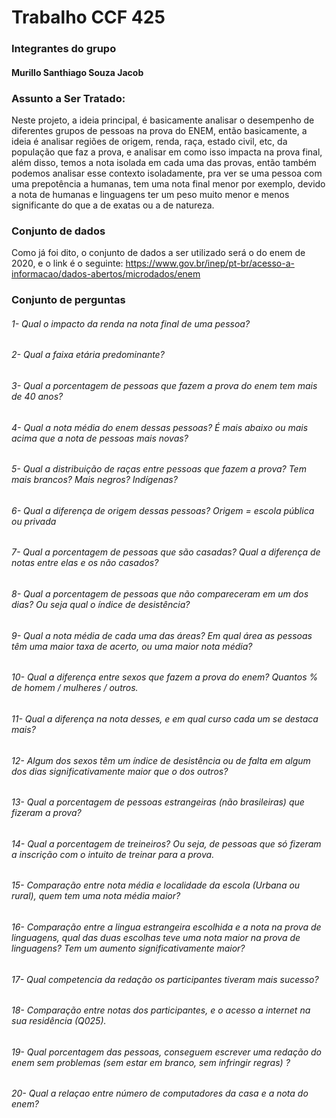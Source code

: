 # Trabalho CCF 425

### Integrantes do grupo
#### Murillo Santhiago Souza Jacob

### Assunto a Ser Tratado:
Neste projeto, a ideia principal, é basicamente analisar o desempenho de diferentes grupos de pessoas na prova do ENEM, então basicamente, a ideia é analisar regiões de origem, renda, raça, estado civil, etc, da população que faz a prova, e analisar em como isso impacta na prova final, além disso, temos a nota isolada em cada uma das provas, então também podemos analisar esse contexto isoladamente, pra ver se uma pessoa com uma prepotência a humanas, tem uma nota final menor por exemplo, devido a nota de humanas e linguagens ter um peso muito menor e menos significante do que a de exatas ou a de natureza.

### Conjunto de dados
Como já foi dito, o conjunto de dados a ser utilizado será o do enem de 2020, e o link é o seguinte:
https://www.gov.br/inep/pt-br/acesso-a-informacao/dados-abertos/microdados/enem

### Conjunto de perguntas
###### 1- Qual o impacto da renda na nota final de uma pessoa?
###### 2- Qual a faixa etária predominante?
###### 3- Qual a porcentagem de pessoas que fazem a prova do enem tem mais de 40 anos?
###### 4- Qual a nota média do enem dessas pessoas? É mais abaixo ou mais acima que a nota de pessoas mais novas?
###### 5- Qual a distribuição de raças entre pessoas que fazem a prova? Tem mais brancos? Mais negros? Indígenas?
###### 6- Qual a diferença de origem dessas pessoas? Origem = escola pública ou privada
###### 7- Qual a porcentagem de pessoas que são casadas? Qual a diferença de notas entre elas e os não casados?
###### 8- Qual a porcentagem de pessoas que não compareceram em um dos dias? Ou seja qual o índice de desistência?
###### 9- Qual a nota média de cada uma das áreas? Em qual área as pessoas têm uma maior taxa de acerto, ou uma maior nota média?
###### 10- Qual a diferença entre sexos que fazem a prova do enem? Quantos % de homem / mulheres / outros.
###### 11- Qual a diferença na nota desses, e em qual curso cada um se destaca mais?
###### 12- Algum dos sexos têm um índice de desistência ou de falta em algum dos dias significativamente maior que o dos outros?
###### 13- Qual a porcentagem de pessoas estrangeiras (não brasileiras) que fizeram a prova?
###### 14- Qual a porcentagem de treineiros? Ou seja, de pessoas que só fizeram a inscrição com o intuito de treinar para a prova.
###### 15- Comparação entre nota média e localidade da escola (Urbana ou rural), quem tem uma nota média maior?
###### 16- Comparação entre a lingua estrangeira escolhida e a nota na prova de linguagens, qual das duas escolhas teve uma nota maior na prova de linguagens? Tem um aumento significativamente maior?
###### 17- Qual competencia da redação os participantes tiveram mais sucesso?
###### 18- Comparação entre notas dos participantes, e o acesso a internet na sua residência (Q025).
###### 19- Qual porcentagem das pessoas, conseguem escrever uma redação do enem sem problemas (sem estar em branco, sem infringir regras) ?
###### 20- Qual a relaçao entre número de computadores da casa e a nota do enem?
